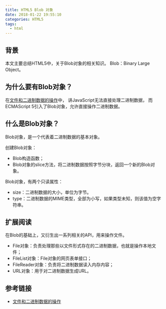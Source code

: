 ```yaml
---
title: HTML5 Blob 对象
date: 2018-01-22 19:55:10
categories: HTML5
tags:
  - html
---
```


## 背景

本文主要总结HTML5中，关于Blob对象的相关知识。
Blob：Binary Large Object。

## 为什么要有Blob对象？

在[文件和二进制数据的操作](http://javascript.ruanyifeng.com/htmlapi/file.html)中，
讲JavaScript无法直接处理二进制数据，
而ECMAScript 5引入了Blob对象，允许直接操作二进制数据。

## 什么是Blob对象？

Blob对象，是一个代表着二进制数据的基本对象。

创建Blob对象：

* Blob构造函数；
* Blob对象的slice方法，将二进制数据按照字节分块，返回一个新的Blob对象。

Blob对象，有两个只读属性：

* size：二进制数据的大小，单位为字节。
* type：二进制数据的MIME类型，全部为小写，如果类型未知，则该值为空字符串。

## 扩展阅读

在Blob的基础上，又衍生出一系列相关的API，用来操作文件。

* File对象：负责处理那些以文件形式存在的二进制数据，也就是操作本地文件；
* FileList对象：File对象的网页表单接口；
* FileReader对象：负责将二进制数据读入内存内容；
* URL对象：用于对二进制数据生成URL。

## 参考链接

- [文件和二进制数据的操作](http://javascript.ruanyifeng.com/htmlapi/file.html)
